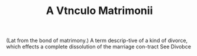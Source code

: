 ---
title: A Vtnculo Matrimonii
letter: A
permalink: "/definitions/a-vtnculo-matrimonii.html"
body: "(Lat from the bond of matrimony.) A term descrip-tive of a kind of divorce,
  which effects a complete dissolution of the marriage con-tract See Divobce"
published_at: '2018-07-07'
source: Black's Law Dictionary
layout: post
---